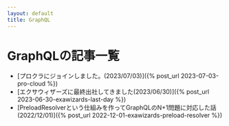 ```yaml
---
layout: default
title: GraphQL
---
```

# GraphQLの記事一覧

- [プロクラにジョインしました。(2023/07/03)]({% post_url 2023-07-03-pro-cloud %})
- [エクサウィザーズに最終出社してきました(2023/06/30)]({% post_url 2023-06-30-exawizards-last-day %})
- [PreloadResolverという仕組みを作ってGraphQLのN+1問題に対応した話(2022/12/01)]({% post_url 2022-12-01-exawizards-preload-resolver %})
